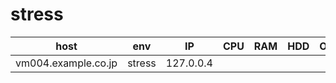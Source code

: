 stress
================

|host|env|IP|CPU|RAM|HDD|OS|if1|if2|if3|
|:-:|:-:|:-:|:-:|:-:|:-:|:-:|:-:|:-:|:-:|
|vm004.example.co.jp|stress|127.0.0.4||||||||

